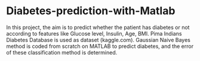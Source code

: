 # Diabetes-prediction-with-Matlab
In this project, the aim is to predict whether the patient has diabetes or not according to features like Glucose level, Insulin, Age, BMI. 
Pima Indians Diabetes Database is used as dataset (kaggle.com).
Gaussian Naive Bayes method is coded from scratch on MATLAB to predict diabetes, and the error of these classification method is determined.
